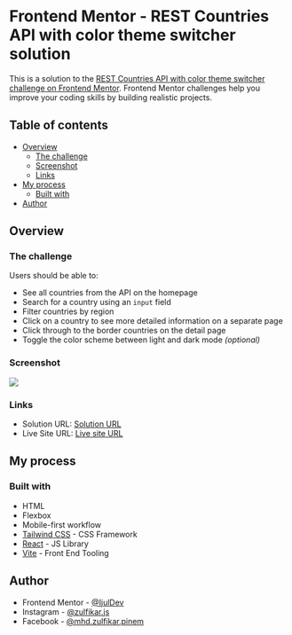 # Frontend Mentor - REST Countries API with color theme switcher solution

This is a solution to the [REST Countries API with color theme switcher challenge on Frontend Mentor](https://www.frontendmentor.io/challenges/rest-countries-api-with-color-theme-switcher-5cacc469fec04111f7b848ca). Frontend Mentor challenges help you improve your coding skills by building realistic projects.

## Table of contents

- [Overview](#overview)
  - [The challenge](#the-challenge)
  - [Screenshot](#screenshot)
  - [Links](#links)
- [My process](#my-process)
  - [Built with](#built-with)
- [Author](#author)

## Overview

### The challenge

Users should be able to:

- See all countries from the API on the homepage
- Search for a country using an `input` field
- Filter countries by region
- Click on a country to see more detailed information on a separate page
- Click through to the border countries on the detail page
- Toggle the color scheme between light and dark mode _(optional)_

### Screenshot

![](./screenshot.png)

### Links

- Solution URL: [Solution URL](https://github.com/zeddlabs/countries-web)
- Live Site URL: [Live site URL](https://zeddlabs.github.io/countries-web)

## My process

### Built with

- HTML
- Flexbox
- Mobile-first workflow
- [Tailwind CSS](https://tailwindcss.com/) - CSS Framework
- [React](https://reactjs.org/) - JS Library
- [Vite](https://vitejs.dev/) - Front End Tooling

## Author

- Frontend Mentor - [@IjulDev](https://www.frontendmentor.io/profile/IjulDev)
- Instagram - [@zulfikar.js](https://www.instagram.com/zulfikar.js)
- Facebook - [@mhd.zulfikar.pinem](https://www.facebook.com/mhd.zulfikar.pinem)
